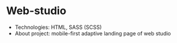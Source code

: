# Web-studio

- Technologies: HTML, SASS (SCSS)
- About project: mobile-first adaptive landing page of web studio

